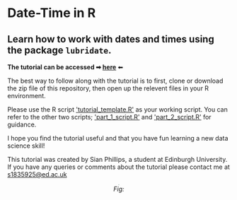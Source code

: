 # Date-Time in R     

## Learn how to work with dates and times using the package `lubridate`.     

**The tutorial can be accessed ➡  [here](https://eddatascienceees.github.io/tutorial-sian-phillips/)** ⬅    

The best way to follow along with the tutorial is to first, clone or download the zip file of this repository, then open up the relevent files in your R environment.    

Please use the R script ['tutorial_template.R'](https://github.com/EdDataScienceEES/tutorial-sian-phillips/blob/master/r_scripts/tutorial_template.R) as your working script. You can refer to the other two scripts; ['part_1_script.R'](https://github.com/EdDataScienceEES/tutorial-sian-phillips/blob/master/r_scripts/part_1_script.R) and ['part_2_script.R'](https://github.com/EdDataScienceEES/tutorial-sian-phillips/blob/master/r_scripts/part_2_script.R) for guidance.     

I hope you find the tutorial useful and that you have fun learning a new data science skill!    

This tutorial was created by Sian Phillips, a student at Edinburgh University.    
If you have any queries or comments about the tutorial please contact me at s1835925@ed.ac.uk       



<p align="center">
  <img src="images/ufo_art.jpg" style="zoom:10%;" />
  <br>
  <em>Fig:</em>
</p>
